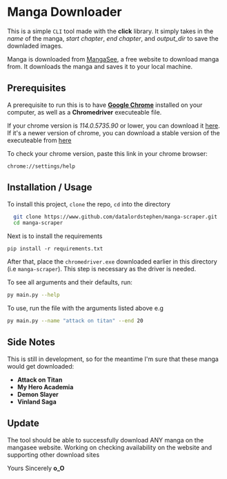 # Manga Downloader

This is a simple `CLI` tool made with the **click** library. It simply takes in the *name* of the manga, *start chapter*, *end chapter*, and *output_dir* to save the downladed images.

Manga is downloaded from [MangaSee](https://www.mangasee123.com/), a free website to download manga from. It downloads the manga and saves it to your local machine.

## Prerequisites

A prerequisite to run this is to have **[Google Chrome](https://www.google.com/chrome/)** installed on your computer, as well as a **Chromedriver** executeable file.

If your chrome version is *114.0.5735.90* or lower, you can download it [here](https://chromedriver.chromium.org/downloads). If it's a newer version of chrome, you can download a stable version of the executeable from [here](https://googlechromelabs.github.io/chrome-for-testing/)

To check your chrome version, paste this link in your chrome browser:

```
chrome://settings/help
```
## Installation / Usage

To install this project, `clone` the repo, `cd` into the directory
```bash
  git clone https://www.github.com/datalordstephen/manga-scraper.git
  cd manga-scraper
```

Next is to install the requirements
```
pip install -r requirements.txt
```
After that, place the `chromedriver.exe` downloaded earlier in this directory (i.e `manga-scraper`). This step is necessary as the driver is needed.

To see all arguments and their defaults, run:
```bash
py main.py --help
```

To use, run the file with the arguments listed above e.g
```bash
py main.py --name "attack on titan" --end 20
```
## Side Notes

This is still in development, so for the meantime I'm sure that these manga would get downloaded:

* **Attack on Titan**
* **My Hero Academia**
* **Demon Slayer**
* **Vinland Saga**

## Update
The tool should be able to successfully download ANY manga on the mangasee website. Working on checking availability on the website and supporting other download sites 

Yours Sincerely **o_O**
